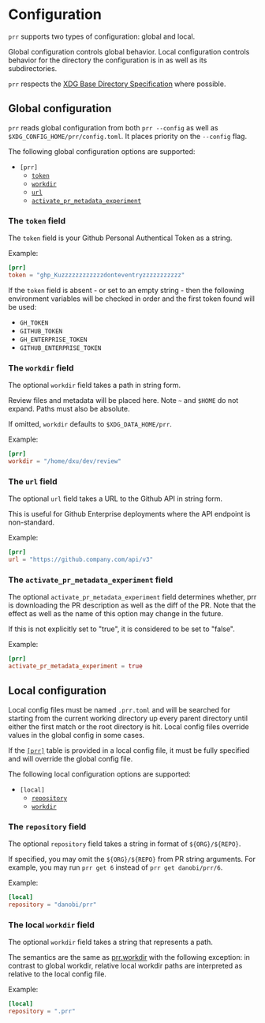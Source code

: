 # Configuration

`prr` supports two types of configuration: global and local.

Global configuration controls global behavior. Local configuration controls
behavior for the directory the configuration is in as well as its
subdirectories.

`prr` respects the [XDG Base Directory Specification][0] where possible.

## Global configuration

`prr` reads global configuration from both `prr --config` as well as
`$XDG_CONFIG_HOME/prr/config.toml`. It places priority on the `--config` flag.

The following global configuration options are supported:

* `[prr]`
    * [`token`](#the-token-field)
    * [`workdir`](#the-workdir-field)
    * [`url`](#the-url-field)
    * [`activate_pr_metadata_experiment`](#the-activate_pr_metadata_experiment-field)

### The `token` field

The `token` field is your Github Personal Authentical Token as a string.

Example:

```toml
[prr]
token = "ghp_Kuzzzzzzzzzzzzdonteventryzzzzzzzzzzz"
```

If the `token` field is absent - or set to an empty string - then the following environment
variables will be checked in order and the first token found will be used:

- `GH_TOKEN`
- `GITHUB_TOKEN`
- `GH_ENTERPRISE_TOKEN`
- `GITHUB_ENTERPRISE_TOKEN`

### The `workdir` field

The optional `workdir` field takes a path in string form.

Review files and metadata will be placed here. Note `~` and `$HOME` do not
expand. Paths must also be absolute.

If omitted, `workdir` defaults to `$XDG_DATA_HOME/prr`.

Example:

```toml
[prr]
workdir = "/home/dxu/dev/review"
```

### The `url` field

The optional `url` field takes a URL to the Github API in string form.

This is useful for Github Enterprise deployments where the API endpoint is non-standard.

Example:

```toml
[prr]
url = "https://github.company.com/api/v3"
```

### The `activate_pr_metadata_experiment` field

The optional `activate_pr_metadata_experiment` field determines whether,
prr is downloading the PR description as well as the diff of the PR. Note
that the effect as well as the name of this option may change in the
future.

If this is not explicitly set to "true", it is considered to be set to
"false".

Example:

```toml
[prr]
activate_pr_metadata_experiment = true
```

## Local configuration

Local config files must be named `.prr.toml` and will be searched for starting
from the current working directory up every parent directory until either the
first match or the root directory is hit. Local config files override values in
the global config in some cases.

If the [`[prr]`](#global-configuration) table is provided in a local config
file, it must be fully specified and will override the global config file.

The following local configuration options are supported:

* `[local]`
    * [`repository`](#the-repository-field)
    * [`workdir`](#the-local-workdir-field)

### The `repository` field

The optional `repository` field takes a string in format of
`${ORG}/${REPO}`.

If specified, you may omit the `${ORG}/${REPO}` from PR string arguments.
For example, you may run `prr get 6` instead of `prr get danobi/prr/6`.


Example:

```toml
[local]
repository = "danobi/prr"
```

### The local `workdir` field

The optional `workdir` field takes a string that represents a path.

The semantics are the same as [prr.workdir](#the-workdir-field) with the
following exception: in contrast to global workdir, relative local workdir
paths are interpreted as relative to the local config file.

Example:

```toml
[local]
repository = ".prr"
```

[0]: https://specifications.freedesktop.org/basedir-spec/basedir-spec-latest.html
